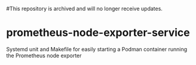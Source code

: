 #This repository is archived and will no longer receive updates.

prometheus-node-exporter-service
================================

Systemd unit and Makefile for easily starting a Podman container running the Prometheus node exporter


